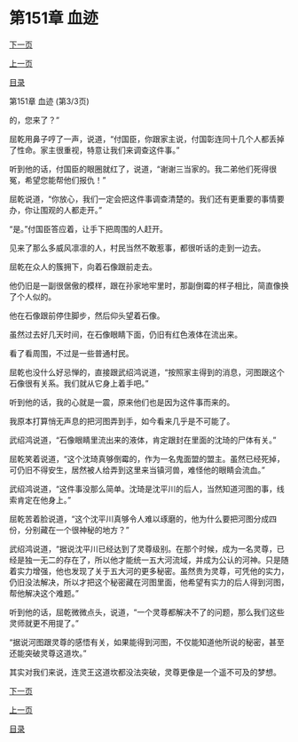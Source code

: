 <h1>第151章    血迹</h1>
            <div><p><a href="./453_%E7%AC%AC152%E7%AB%A0_%E8%BF%9E%E6%A0%B9%E6%8B%94%E8%B5%B7.md">下一页</a></p><p><a href="./451_%E7%AC%AC151%E7%AB%A0_%E8%A1%80%E8%BF%B9.md">上一页</a></p><p><a href="../">目录</a></p></div>
            <div><p>第151章    血迹 (第3/3页)</p><p>的，您来了？”</p><p>屈乾用鼻子哼了一声，说道，“付国臣，你跟家主说，付国彰连同十几个人都丢掉了性命。家主很重视，特意让我们来调查这件事。”</p><p>听到他的话，付国臣的眼圈就红了，说道，“谢谢三当家的。我二弟他们死得很冤，希望您能帮他们报仇！”</p><p>屈乾说道，“你放心，我们一定会把这件事调查清楚的。我们还有更重要的事情要办，你让围观的人都走开。”</p><p>“是。”付国臣答应着，让手下把周围的人赶开。</p><p>见来了那么多威风凛凛的人，村民当然不敢惹事，都很听话的走到一边去。</p><p>屈乾在众人的簇拥下，向着石像跟前走去。</p><p>他仍旧是一副很倨傲的模样，跟在孙家地牢里时，那副倒霉的样子相比，简直像换了个人似的。</p><p>他在石像跟前停住脚步，然后仰头望着石像。</p><p>虽然过去好几天时间，在石像眼睛下面，仍旧有红色液体在流出来。</p><p>看了看周围，不过是一些普通村民。</p><p>屈乾也没什么好忌惮的，直接跟武绍鸿说道，“按照家主得到的消息，河图跟这个石像很有关系。我们就从它身上着手吧。”</p><p>听到他的话，我的心就是一震，原来他们也是因为这件事而来的。</p><p>我原本打算悄无声息的把河图弄到手，如今看来几乎是不可能了。</p><p>武绍鸿说道，“石像眼睛里流出来的液体，肯定跟封在里面的沈琦的尸体有关。”</p><p>屈乾笑着说道，“这个沈琦真够倒霉的，作为一名鬼面盟的盟主。虽然已经死掉，可仍旧不得安生，居然被人给弄到这里来当镇河兽，难怪他的眼睛会流血。”</p><p>武绍鸿说道，“这件事没那么简单。沈琦是沈平川的后人，当然知道河图的事，线索肯定在他身上。”</p><p>屈乾苦着脸说道，“这个沈平川真够令人难以琢磨的，他为什么要把河图分成四份，分别藏在一个很神秘的地方？”</p><p>武绍鸿说道，“据说沈平川已经达到了灵尊级别。在那个时候，成为一名灵尊，已经是独一无二的存在了，所以他才能统一五大河流域，并成为公认的河神。只是随着实力增强，他也发现了关于五大河的更多秘密。虽然贵为灵尊，可凭他的实力，仍旧没法解决，所以才把这个秘密藏在河图里面，他希望有实力的后人得到河图，帮他解决这个难题。”</p><p>听到他的话，屈乾微微点头，说道，“一个灵尊都解决不了的问题，那么我们这些灵师就更不用提了。”</p><p>“据说河图跟灵尊的感悟有关，如果能得到河图，不仅能知道他所说的秘密，甚至还能突破灵尊这道坎。”</p><p>其实对我们来说，连灵王这道坎都没法突破，灵尊更像是一个遥不可及的梦想。</p></div>
            <div><p><a href="./453_%E7%AC%AC152%E7%AB%A0_%E8%BF%9E%E6%A0%B9%E6%8B%94%E8%B5%B7.md">下一页</a></p><p><a href="./451_%E7%AC%AC151%E7%AB%A0_%E8%A1%80%E8%BF%B9.md">上一页</a></p><p><a href="../">目录</a></p></div>